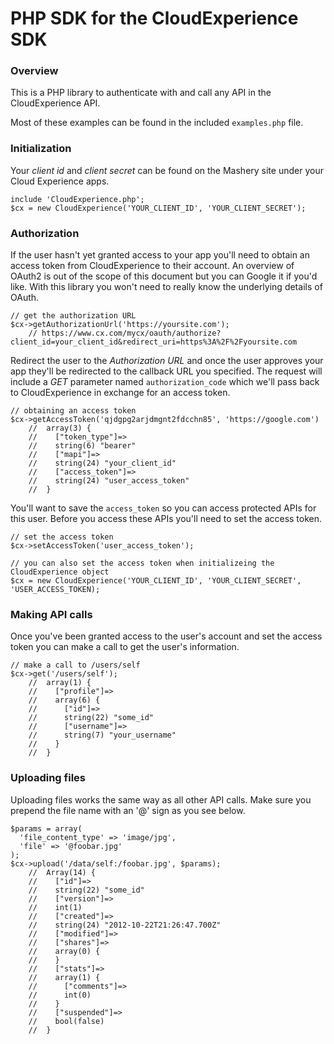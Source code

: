 PHP SDK for the CloudExperience SDK
===================================

### Overview
This is a PHP library to authenticate with and call any API in the CloudExperience API.

Most of these examples can be found in the included `examples.php` file.

### Initialization

Your *client id* and *client secret* can be found on the Mashery site under your Cloud Experience apps.

    include 'CloudExperience.php';
    $cx = new CloudExperience('YOUR_CLIENT_ID', 'YOUR_CLIENT_SECRET');

### Authorization

If the user hasn't yet granted access to your app you'll need to obtain an access token from CloudExperience to their account. An overview of OAuth2 is out of the scope of this document but you can Google it if you'd like. With this library you won't need to really know the underlying details of OAuth.

    // get the authorization URL
    $cx->getAuthorizationUrl('https://yoursite.com');
        // https://www.cx.com/mycx/oauth/authorize?client_id=your_client_id&redirect_uri=https%3A%2F%2Fyoursite.com

Redirect the user to the *Authorization URL* and once the user approves your app they'll be redirected to the callback URL you specified. The request will include a *GET* parameter named `authorization_code` which we'll pass back to CloudExperience in exchange for an access token.

    // obtaining an access token
    $cx->getAccessToken('qjdgpg2arjdmgnt2fdcchn85', 'https://google.com')
        //  array(3) {
        //    ["token_type"]=>
        //    string(6) "bearer"
        //    ["mapi"]=>
        //    string(24) "your_client_id"
        //    ["access_token"]=>
        //    string(24) "user_access_token"
        //  }

You'll want to save the `access_token` so you can access protected APIs for this user. Before you access these APIs you'll need to set the access token.

    // set the access token
    $cx->setAccessToken('user_access_token');
    
    // you can also set the access token when initializeing the CloudExperience object
    $cx = new CloudExperience('YOUR_CLIENT_ID', 'YOUR_CLIENT_SECRET', 'USER_ACCESS_TOKEN);

### Making API calls

Once you've been granted access to the user's account and set the access token you can make a call to get the user's information.

    // make a call to /users/self
    $cx->get('/users/self');
        //  array(1) {
        //    ["profile"]=>
        //    array(6) {
        //      ["id"]=>
        //      string(22) "some_id"
        //      ["username"]=>
        //      string(7) "your_username"
        //    }
        //  }

### Uploading files

Uploading files works the same way as all other API calls. Make sure you prepend the file name with an '@' sign as you see below.

    $params = array(
      'file_content_type' => 'image/jpg',
      'file' => '@foobar.jpg'
    );
    $cx->upload('/data/self:/foobar.jpg', $params);
        //  Array(14) {
        //    ["id"]=>
        //    string(22) "some_id"
        //    ["version"]=>
        //    int(1)
        //    ["created"]=>
        //    string(24) "2012-10-22T21:26:47.700Z"
        //    ["modified"]=>
        //    ["shares"]=>
        //    array(0) {
        //    }
        //    ["stats"]=>
        //    array(1) {
        //      ["comments"]=>
        //      int(0)
        //    }
        //    ["suspended"]=>
        //    bool(false)
        //  }
                

